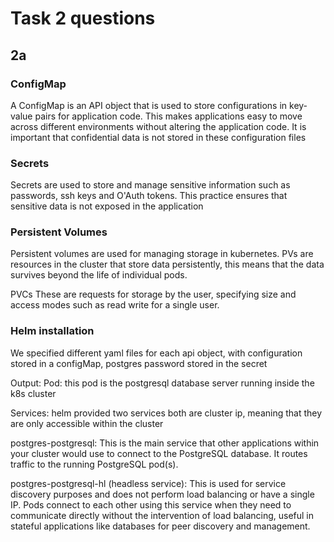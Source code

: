 # Task 2 questions

## 2a

### ConfigMap
A ConfigMap is an API object that is used to store configurations in key-value pairs for application code. This makes applications easy to move across different environments without altering the application code. It is important that confidential data is not stored in these configuration files

### Secrets
Secrets are used to store and manage sensitive information such as passwords, ssh keys and O'Auth tokens. This practice ensures that sensitive data is not exposed in the application

### Persistent Volumes
Persistent volumes are used for managing storage in kubernetes. PVs are resources in the cluster that store data persistently, this means that the data survives beyond the life of individual pods. 

PVCs
These are requests for storage by the user, specifying size and access modes such as read write for a single user.



### Helm installation
We specified different yaml files for each api object, with configuration stored
in a configMap, postgres password stored in the secret


Output:
Pod:
this pod is the postgresql database server running inside the k8s cluster

Services:
helm provided two services
both are cluster ip, meaning that they are only accessible within the cluster

postgres-postgresql: This is the main service that other applications within your cluster would use to connect to the PostgreSQL database. It routes traffic to the running PostgreSQL pod(s).

postgres-postgresql-hl (headless service): This is used for service discovery purposes and does not perform load balancing or have a single IP. Pods connect to each other using this service when they need to communicate directly without the intervention of load balancing, useful in stateful applications like databases for peer discovery and management.